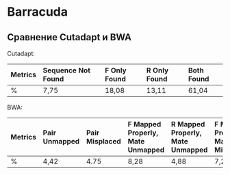# Barracuda

## Сравнение Cutadapt и BWA

Cutadapt: 

| Metrics | Sequence Not Found | F Only Found | R Only Found | Both Found |
|:---|:---|:---|:---|:---|
| % | 7,75 | 18,08 | 13,11 | 61,04 |

BWA: 

| Metrics | Pair Unmapped | Pair Misplaced | F Mapped Properly, Mate Unmapped | R Mapped Properly, Mate Unmapped | F Mapped Properly, Mate Misplaced | R Mapped Properly, Mate Misplaced | Both Mapped Properly |
|:---|:---|:---|:---|:---|:---|:---|:---|
| % | 4,42 | 4.75 | 8,28 | 4,88 | 7,25 | 3,06 | 67,36 |
